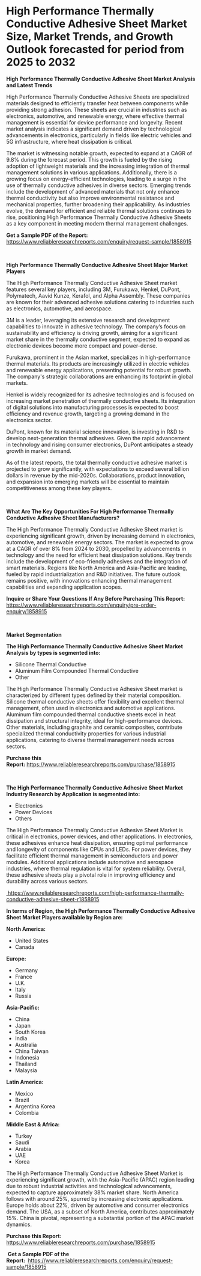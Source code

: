 <p><h1>High Performance Thermally Conductive Adhesive Sheet Market Size, Market Trends, and Growth Outlook forecasted for period from 2025 to 2032</h1></p><p><strong>High Performance Thermally Conductive Adhesive Sheet Market Analysis and Latest Trends</strong></p>
<p><p>High Performance Thermally Conductive Adhesive Sheets are specialized materials designed to efficiently transfer heat between components while providing strong adhesion. These sheets are crucial in industries such as electronics, automotive, and renewable energy, where effective thermal management is essential for device performance and longevity. Recent market analysis indicates a significant demand driven by technological advancements in electronics, particularly in fields like electric vehicles and 5G infrastructure, where heat dissipation is critical.</p><p>The market is witnessing notable growth, expected to expand at a CAGR of 9.8% during the forecast period. This growth is fueled by the rising adoption of lightweight materials and the increasing integration of thermal management solutions in various applications. Additionally, there is a growing focus on energy-efficient technologies, leading to a surge in the use of thermally conductive adhesives in diverse sectors. Emerging trends include the development of advanced materials that not only enhance thermal conductivity but also improve environmental resistance and mechanical properties, further broadening their applicability. As industries evolve, the demand for efficient and reliable thermal solutions continues to rise, positioning High Performance Thermally Conductive Adhesive Sheets as a key component in meeting modern thermal management challenges.</p></p>
<p><strong>Get a Sample PDF of the Report:&nbsp;</strong> <a href="https://www.reliableresearchreports.com/enquiry/request-sample/1858915?utm_campaign=32&utm_medium=2&utm_source=Github&utm_content=ia&utm_term=15042025&utm_id=high-performance-thermally-conductive-adhesive-sheet">https://www.reliableresearchreports.com/enquiry/request-sample/1858915</a></p>
<p>&nbsp;</p>
<p><strong>High Performance Thermally Conductive Adhesive Sheet Major Market Players</strong></p>
<p><p>The High Performance Thermally Conductive Adhesive Sheet market features several key players, including 3M, Furukawa, Henkel, DuPont, Polymatech, Aavid Kunze, Kerafol, and Alpha Assembly. These companies are known for their advanced adhesive solutions catering to industries such as electronics, automotive, and aerospace.</p><p>3M is a leader, leveraging its extensive research and development capabilities to innovate in adhesive technology. The company’s focus on sustainability and efficiency is driving growth, aiming for a significant market share in the thermally conductive segment, expected to expand as electronic devices become more compact and power-dense.</p><p>Furukawa, prominent in the Asian market, specializes in high-performance thermal materials. Its products are increasingly utilized in electric vehicles and renewable energy applications, presenting potential for robust growth. The company's strategic collaborations are enhancing its footprint in global markets.</p><p>Henkel is widely recognized for its adhesive technologies and is focused on increasing market penetration of thermally conductive sheets. Its integration of digital solutions into manufacturing processes is expected to boost efficiency and revenue growth, targeting a growing demand in the electronics sector.</p><p>DuPont, known for its material science innovation, is investing in R&D to develop next-generation thermal adhesives. Given the rapid advancement in technology and rising consumer electronics, DuPont anticipates a steady growth in market demand.</p><p>As of the latest reports, the total thermally conductive adhesive market is projected to grow significantly, with expectations to exceed several billion dollars in revenue by the mid-2020s. Collaborations, product innovation, and expansion into emerging markets will be essential to maintain competitiveness among these key players.</p></p>
<p>&nbsp;</p>
<p><strong>What Are The Key Opportunities For High Performance Thermally Conductive Adhesive Sheet Manufacturers?</strong></p>
<p><p>The High Performance Thermally Conductive Adhesive Sheet market is experiencing significant growth, driven by increasing demand in electronics, automotive, and renewable energy sectors. The market is expected to grow at a CAGR of over 8% from 2024 to 2030, propelled by advancements in technology and the need for efficient heat dissipation solutions. Key trends include the development of eco-friendly adhesives and the integration of smart materials. Regions like North America and Asia-Pacific are leading, fueled by rapid industrialization and R&D initiatives. The future outlook remains positive, with innovations enhancing thermal management capabilities and expanding application scopes.</p></p>
<p><strong>Inquire or Share Your Questions If Any Before Purchasing This Report:</strong> <a href="https://www.reliableresearchreports.com/enquiry/pre-order-enquiry/1858915?utm_campaign=32&utm_medium=2&utm_source=Github&utm_content=ia&utm_term=15042025&utm_id=high-performance-thermally-conductive-adhesive-sheet">https://www.reliableresearchreports.com/enquiry/pre-order-enquiry/1858915</a></p>
<p>&nbsp;</p>
<p><strong>Market Segmentation</strong></p>
<p><strong>The High Performance Thermally Conductive Adhesive Sheet Market Analysis by types is segmented into:</strong></p>
<p><ul><li>Silicone Thermal Conductive</li><li>Aluminum Film Compounded Thermal Conductive</li><li>Other</li></ul></p>
<p><p>The High Performance Thermally Conductive Adhesive Sheet market is characterized by different types defined by their material composition. Silicone thermal conductive sheets offer flexibility and excellent thermal management, often used in electronics and automotive applications. Aluminum film compounded thermal conductive sheets excel in heat dissipation and structural integrity, ideal for high-performance devices. Other materials, including graphite and ceramic composites, contribute specialized thermal conductivity properties for various industrial applications, catering to diverse thermal management needs across sectors.</p></p>
<p><strong>Purchase this Report:&nbsp;</strong><a href="https://www.reliableresearchreports.com/purchase/1858915?utm_campaign=32&utm_medium=2&utm_source=Github&utm_content=ia&utm_term=15042025&utm_id=high-performance-thermally-conductive-adhesive-sheet">https://www.reliableresearchreports.com/purchase/1858915</a></p>
<p>&nbsp;</p>
<p><strong>The High Performance Thermally Conductive Adhesive Sheet Market Industry Research by Application is segmented into:</strong></p>
<p><ul><li>Electronics</li><li>Power Devices</li><li>Others</li></ul></p>
<p><p>The High Performance Thermally Conductive Adhesive Sheet Market is critical in electronics, power devices, and other applications. In electronics, these adhesives enhance heat dissipation, ensuring optimal performance and longevity of components like CPUs and LEDs. For power devices, they facilitate efficient thermal management in semiconductors and power modules. Additional applications include automotive and aerospace industries, where thermal regulation is vital for system reliability. Overall, these adhesive sheets play a pivotal role in improving efficiency and durability across various sectors.</p></p>
<p><a href="https://www.reliableresearchreports.com/high-performance-thermally-conductive-adhesive-sheet-r1858915?utm_campaign=32&utm_medium=2&utm_source=Github&utm_content=ia&utm_term=15042025&utm_id=high-performance-thermally-conductive-adhesive-sheet">&nbsp;https://www.reliableresearchreports.com/high-performance-thermally-conductive-adhesive-sheet-r1858915</a></p>
<p><strong>In terms of Region, the High Performance Thermally Conductive Adhesive Sheet Market Players available by Region are:</strong></p>
<p>
    <p> <strong> North America: </strong>
        <ul>
            <li>United States</li>
            <li>Canada</li>
        </ul>
        </p> 
    <p> <strong> Europe: </strong>
        <ul>
            <li>Germany</li>
            <li>France</li>
            <li>U.K.</li>
            <li>Italy</li>
            <li>Russia</li>
        </ul>
        </p> 
    <p> <strong> Asia-Pacific: </strong>
        <ul>
            <li>China</li>
            <li>Japan</li>
            <li>South Korea</li>
            <li>India</li>
            <li>Australia</li>
            <li>China Taiwan</li>
            <li>Indonesia</li>
            <li>Thailand</li>
            <li>Malaysia</li>
        </ul>
        </p> 
    <p> <strong> Latin America: </strong>
        <ul>
            <li>Mexico</li>
            <li>Brazil</li>
            <li>Argentina Korea</li>
            <li>Colombia</li>
        </ul>
        </p> 
    <p> <strong> Middle East & Africa: </strong>
        <ul>
            <li>Turkey</li>
            <li>Saudi</li>
            <li>Arabia</li>
            <li>UAE</li>
            <li>Korea</li>
        </ul>
    </p>
    </p>
<p><p>The High Performance Thermally Conductive Adhesive Sheet Market is experiencing significant growth, with the Asia-Pacific (APAC) region leading due to robust industrial activities and technological advancements, expected to capture approximately 38% market share. North America follows with around 25%, spurred by increasing electronic applications. Europe holds about 22%, driven by automotive and consumer electronics demand. The USA, as a subset of North America, contributes approximately 15%. China is pivotal, representing a substantial portion of the APAC market dynamics.</p></p>
<p><strong>Purchase this Report: </strong><a href="https://www.reliableresearchreports.com/purchase/1858915?utm_campaign=32&utm_medium=2&utm_source=Github&utm_content=ia&utm_term=15042025&utm_id=high-performance-thermally-conductive-adhesive-sheet">https://www.reliableresearchreports.com/purchase/1858915</a></p>
<p>&nbsp;<strong>Get a Sample PDF of the Report:&nbsp;&nbsp;</strong><a href="https://www.reliableresearchreports.com/enquiry/request-sample/1858915?utm_campaign=32&utm_medium=2&utm_source=Github&utm_content=ia&utm_term=15042025&utm_id=high-performance-thermally-conductive-adhesive-sheet">https://www.reliableresearchreports.com/enquiry/request-sample/1858915</a></p>
<p><strong></strong></p>
<p><p></p><p></p><p></p></p>